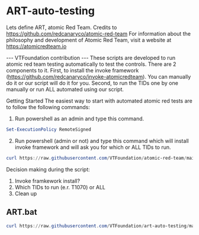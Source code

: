 # ART-auto-testing
Lets define ART, atomic Red Team.
Credits to https://github.com/redcanaryco/atomic-red-team
For information about the philosophy and development of Atomic Red Team, visit a website at https://atomicredteam.io

--- VTFoundation contribution ---
These scripts are developed to run atomic red team testing automatically to test the controls. There are 2 components to it.
First, to install the invoke framework (https://github.com/redcanaryco/invoke-atomicredteam). You can manually do it or our script will do it for you.
Second, to run the TIDs one by one manually or run ALL automated using our script.

Getting Started
The easiest way to start with automated atomic red tests are to follow the following commands:
1. Run powershell as an admin and type this command.
``` powershell
Set-ExecutionPolicy RemoteSigned
```

2. Run powershell (admin or not) and type this command which will install invoke framework and will ask you for which or ALL TIDs to run.
``` powershell
curl https://raw.githubusercontent.com/VTFoundation/atomic-red-team/main/script-win.ps1 -o auto-ART.ps1; .\auto-ART.ps1
```

Decision making during the script:
1. Invoke framkework install?
2. Which TIDs to run (e.r. T1070) or ALL
3. Clean up

## ART.bat
```powershell
curl https://raw.githubusercontent.com/VTFoundation/art-auto-testing/main/ART.bat -o ART.bat; .\ART.bat
```
